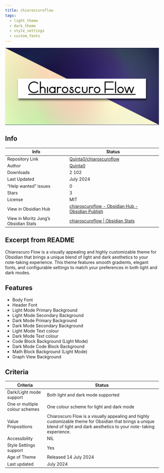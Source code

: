 ```yaml
---
title: chiaroscuroflow
tags:
  - light_theme
  - dark_theme
  - style_settings
  - custom_fonts
---
```


<img src="https://raw.githubusercontent.com/Quinta0/chiaroscuroflow/refs/heads/master/image.png">

## Info

|Info|Status|
|---|---|
|Repository Link|[Quinta0/chiaroscuroflow](https://github.com/Quinta0/chiaroscuroflow)|
|Author|[Quinta0](https://github.com/Quinta0)|
|Downloads|2 102|
|Last Updated|July 2024|
|“Help wanted” issues|0|
|Stars|3|
|License|MIT|
|View in Obsidian Hub|[chiaroscuroflow \- Obsidian Hub \- Obsidian Publish](https://publish.obsidian.md/hub/02+-+Community+Expansions/02.05+All+Community+Expansions/Themes/chiaroscuroflow)|
|View in Moritz Jung’s Obsidian Stats|[chiaroscuroflow \| Obsidian Stats](https://www.moritzjung.dev/obsidian-stats/themes/chiaroscuroflow/)|

## Excerpt from README

Chiaroscuro Flow is a visually appealing and highly customizable theme for Obsidian that brings a unique blend of light and dark aesthetics to your note-taking experience. This theme features smooth gradients, elegant fonts, and configurable settings to match your preferences in both light and dark modes.

## Features

- Body Font
- Header Font
- Light Mode Primary Background
- Light Mode Secondary Background
- Dark Mode Primary Background
- Dark Mode Secondary Background
- Light Mode Text colour
- Dark Mode Text colour
- Code Block Background (Light Mode)
- Dark Mode Code Block Background
- Math Block Background (Light Mode)
- Graph View Background

## Criteria

|Criteria|Status|
|---|---|
|Dark/Light mode support|Both light and dark mode supported|
|One or multiple colour schemes|One colour scheme for light and dark mode|
|Value Propositions|Chiaroscuro Flow is a visually appealing and highly customizable theme for Obsidian that brings a unique blend of light and dark aesthetics to your note-taking experience.|
|Accessibility|NIL|
|Style Settings support|Yes|
|Age of Theme|Released 14 July 2024|
|Last updated|July 2024|
